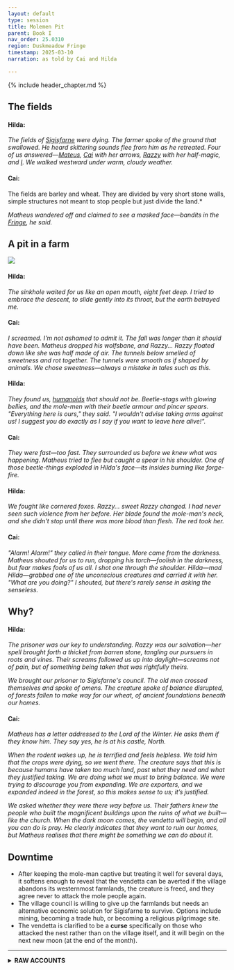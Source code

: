 ```yaml
---
layout: default
type: session
title: Molemen Pit
parent: Book I
nav_order: 25.0310
region: Duskmeadow Fringe
timestamp: 2025-03-10
narration: as told by Cai and Hilda

---
```


{% include header_chapter.md %}

## The fields

#### Hilda:

*The fields of [Sigisfarne](../../directory/Sigisfarne/index.md) were dying. The farmer spoke of the ground that swallowed. He heard skittering sounds flee from him as he retreated. Four of us answered—[Mateus](../../directory/Sigisfarne/Mateus.md), [Cai](../../directory/Sigisfarne/Cai.md) with her arrows, [Razzy](../../directory/Sigisfarne/Razvan.md) with her half-magic, and [I](../../directory/Sigisfarne/Hilda.md). We walked westward under warm, cloudy weather.*

#### Cai:

The fields are barley and wheat. They are divided by very short stone walls, simple structures not meant to stop people but just divide the land.*

*Matheus wandered off and claimed to see a masked face—bandits in the [Fringe](../../directory/DuskmeadowFringe/index.md), he said.*

## A pit in a farm

![](https://i.imgur.com/UEzIyPv.png)

#### Hilda:

*The sinkhole waited for us like an open mouth, eight feet deep. I tried to embrace the descent, to slide gently into its throat, but the earth betrayed me.*

#### Cai:

*I screamed. I'm not ashamed to admit it. The fall was longer than it should have been. Matheus dropped his wolfsbane, and Razzy... Razzy floated down like she was half made of air. The tunnels below smelled of sweetness and rot together. The tunnels were smooth as if shaped by animals. We chose sweetness—always a mistake in tales such as this.*

#### Hilda:

*They found us, [humanoids](../../directory/DuskmeadowFringe/PiotChant.md) that should not be. Beetle-stags with glowing bellies, and the mole-men with their beetle armour and pincer spears. "Everything here is ours," they said. "I wouldn't advise taking arms against us! I suggest you do exactly as I say if you want to leave here alive!".*

#### Cai:

*They were fast—too fast. They surrounded us before we knew what was happening. Matheus tried to flee but caught a spear in his shoulder. One of those beetle-things exploded in Hilda's face—its insides burning like forge-fire.*

#### Hilda:

*We fought like cornered foxes. Razzy... sweet Razzy changed. I had never seen such violence from her before. Her blade found the mole-man's neck, and she didn't stop until there was more blood than flesh. The red took her.*

#### Cai:

*"Alarm! Alarm!" they called in their tongue. More came from the darkness. Matheus shouted for us to run, dropping his torch—foolish in the darkness, but fear makes fools of us all. I shot one through the shoulder. Hilda—mad Hilda—grabbed one of the unconscious creatures and carried it with her. "What are you doing?" I shouted, but there's rarely sense in asking the senseless.*

## Why?

#### Hilda:

*The prisoner was our key to understanding. Razzy was our salvation—her spell brought forth a thicket from barren stone, tangling our pursuers in roots and vines. Their screams followed us up into daylight—screams not of pain, but of something being taken that was rightfully theirs.*

*We brought our prisoner to Sigisfarne's council. The old men crossed themselves and spoke of omens. The creature spoke of balance disrupted, of forests fallen to make way for our wheat, of ancient foundations beneath our homes.*

#### Cai:

*Matheus has a letter addressed to the Lord of the Winter. He asks them if they know him. They say yes, he is at his castle, North.* 

*When the rodent wakes up, he is terrified and feels helpless. We told him that the crops were dying, so we went there. The creature says that this is because humans have taken too much land, past what they need and what they justified taking. We are doing what we must to bring balance. We were trying to discourage you from expanding. We are exporters, and we expanded indeed in the forest, so this makes sense to us; it’s justified.*

*We asked whether they were there way before us.* 
*Their fathers knew the people who built the magnificent buildings upon the ruins of what we built—like the church.* 
*When the dark moon comes, the vendetta will begin, and all you can do is pray. He clearly indicates that they want to ruin our homes, but Matheus realises that there might be something we can do about it.* 

## Downtime

- After keeping the mole-man captive but treating it well for several days, it softens enough to reveal that the vendetta can be averted if the village abandons its westernmost farmlands, the creature is freed, and they agree never to attack the mole people again.
- The village council is willing to give up the farmlands but needs an alternative economic solution for Sigisfarne to survive. Options include mining, becoming a trade hub, or becoming a religious pilgrimage site.
- The vendetta is clarified to be a **curse** specifically on those who attacked the nest rather than on the village itself, and it will begin on the next new moon (at the end of the month).



---

<details close markdown="block">
  <summary id="index">
    <b>RAW ACCOUNTS</b>
  </summary>
  {: .text-delta }


## From Cai

**Razzy:** humble, used to be cowardly, she is filthy \- half witch. Forages medicinal herbs and making potions. She’s been on a couple of adventures. 44  
**Hilda:** 18 years old \- her parents disappeared under sus circumstances. She is convinced her brother is alive though, and wears a necklace with him. She loves mushrooms. She loves the dark. She is aggressive towards people.   
**Matheus:** No memory \- beast hunter. 

Sinkhole opened up in the fields. Looks like caverns with “things” roaming in the dark.  
Weather is cloudy but warm in the morning. We set off. Start moving west and explore the fields.   
Fields are barley, wheat.. They are divided by very short stone walls, simple structure, not meant to stop people, just divide the land. The fields open up in front of us, we can see from above. You think that you see some movement\!   
*Sigisfarne has been very unlucky in recent years. Attacked by bandits, travelers to and from there. Rising tensions and mistrust,, daily life getting more difficult and the community got split in factions, blaming each other.*   
We saw a bandit. We went away from him.   
Arrive at destination in the afternoon.   
**Weather update:** Wind picks up. There is pollen in the forest on the W-SW.   
In the middle of a field we see a sinkhole, fallen ground 8-10 feet (2-3 meters). Looks like a cave. 

We all went down, but only Razzy made it gracefully. Hilda and Matheus lost an item each and Cai just screamed in the dark, but nothing happened.

It’s claustrophobic here. The tallest has to crouch a little. At times we have to squeeze through. The walls are smooth earth, a bit humid, and soft. The kind of earth you expect under farmland. 

There is a sweet smell in the cavern on the right, and a commotion on the left. We follow our noses. Further down the caves, we hear a noise coming from the left, we stay to investigate, when we hear scuttling, like many legs/steps. There’s no footsteps on the ground, but the floor is heavily used. There are no precise digging marks that dug the tunnel, looks like an animal made it. Where the sound comes from, we see 2 shapes approach us very quickly (with eyes). 

Mattheus backtracks and tried to go where we came from. 3 (bigger than dog) humanoids are blocking the way. Look like rodents, their mouths. They are dressed peculiarly, they wear armor that looks like its made of beetle shells and they are armed with spears at the end of which are big scorpion pincers. They’ve been tied around these sticks.

The other 2 look like beetles and have antlers on their head and their abdomen glows orange. 

The rodents say “do exactly as you are told, don’t fight us”.  
Cai says “what the fuck are you?\!?”  
We give the orders and you follow them. You can consider yourselves lucky.. 

They open up their way and tell us to proceed North. More are coming from the South. They don’t say anything. Cai realises they are way out of their element and they should follow those weird creatures. But Matheus is too scared and tried to throw his net on one, which backfires. He is attacked by the 3 humanoids. Hilda is attacked from the back from the 2 creatures \- one explodes and one charges him. He gets very injured, but eventually kills it. Matheus throws his net on one of them and escapes. Cai passes the torch to Razzy and draws her bow, but misses. She tries to “save it” by saying “Stay back or next time I’ll get you\!”. Razzy got braver, took her iron dagger out and stabbed one at the top of his helmet, and went berserk on him, killing him\! 

Several yell “Alarm\! Alarm\!” in a different language.   
The ones in the back attack Hilda, but she survives despite all odds\! Cai is charged by one, but her armor protects her. 

Razzy is running back to stab the guy that’s attacking Cai. With a super violent hit, it’s messy as hell. She grabbed the back of his head, by the antler of the helmet, and twists it so that the back of the neck, is exposed. The sides of her vision blur, full of adrenaline. She plunged the dagger repeatedly, and violently ripped his flesh out, blood spilling everywhere. It is horrific\! She is then ganged up by the 3 rodents. She is hit and is *deprived*.    
More rodents come and Mateus leaves his torch on the ground and says “run you fools” and goes back. Everybody follows and Razzy drops her dagger and casts a *spell. A thicket of trees and dense brush up to 50 feet wide certainly sprouts up….*  

The enemies get entangled in the vines,, they yell out as their home is getting wrecked by vines and there is serious damage in their infrastructure. Now we hear voices of pain, desperation and fear from the ones.  

We take the creature to the council and they are superstitious about them \- think it's a bad omen to keep them around \- we should set it free, away, in the farms somewhere. Some of them think they should tell the King, others are terrified and creeped out and offer no opinion.   
Matheus has a letter addressed to the Lord of the Winter. He asks them if they know him. They say yes, he is at his castle, North. 

When the rodent wakes up, he is terrified and feels helpless. We tell him that the crops are dying and that’s why we went there. The creature says that this is because you have taken too much land past what you need and what you justified taking. We are doing what we must to bring balance. We were trying to discourage you from expanding. We are exporters, and we expanded indeed in the forest, so this makes sense to us, it’s justified.

We asked whether they were there way before us.   
Their fathers knew the people that built the magnificent buildings, upon the ruins of what we built \- like the church.   
When the dark moon comes, the vendetta will begin and all you can do is pray. He clearly indicates that they want to ruin our homes. But Matheus realises that there might be something we could do about it. 

When asked how old are you, he spits at you (to Matheus).

## From Hilda

Sigisfarne, a village of agriculture and not much more, has had multiple crop failures as of late. One of the farmers claims he was walking along his fields recently when the ground gave way into a dug out cavern underneath that he had to climb out of. He heard skittering sounds flee from him as he retreated to his home and will burn the hole if no other solution is found. Four villagers are looking for adventure & investigate the mystery, Matheus (37 years old, canine handler, walks with the animals, wild, fearless & in control, statuesque, tolerant, vengeful), Cai (43 years old, archer, musician, athletic, tanned skin, curly hair, perfect face, livery clothing, gregarious, rude), Razzy (half-witch, humble, craven, athletic, rosy skin, curly hair, fae background & helps people in a way they don't understand) & Hilda (18 years old, mushroom forager, an affinity with darkness & follows the whisperings of the deep earth, scrawny physique, marked skin, braided hair, whispery speech, bloody clothing (from hunting animals)). They investigate a sink hole that has appeared in a farmer's field to the west of the village of Sigisfarne. The set off across fields in warm, cloudy weather with stone walls with fields opening up below them (shadows from the clouds shine on the growing wheat). They see movement but not sure if it is just cloud shadows. Matheus leaves the group to investigate & thinks he sees face wearing a mask with a cloth dress that looks like a bandit but the man ducked into cover going south. The adventurers continue & try to avoid the bandit.
In mid afternoon, the explorers arrive at the sinkhole following the directions the farmer had given them & the wind has picked up, shaking the wheat & blowing pollen from the trees to the south & south west. In the middle of the field, there is a sinkhole - the ground opened up & falls down 8 to 10 feet into cavern with sunlight hitting the hole (the cavern is bigger than the hole). Hilda tries to slide down into the earthen slope but the soil is too loose & she tries to brace herself but slips & falls & breaks the candle on her helmet & can no longer use it. Cai & Razzy try to lower Matheus down on a rope but he goes down too fast, slips & falls & his wolfsbane falls out of his pocket & is lost. Cai tries a slow & careful decent & Matheus tries to catch her but she also slips & screams loudly before quickly apologising. Razzy asks the others to catch her before her attempts to go down the steep, slippery slope & Matheus catches her in his strong arms.
The adventurers are in a claustrophobic tunnel & Cai lights her torch & Hilda takes her glowsnail & heads off down the smooth earth, wet tunnel. They come to a crossroads, to the left there is a sweet smell & to the right there is movement / commotion. Hilda peaks around the corner to the right to see if she can see anything but the tunnel is dark. They go to the left instead. They come to another crossroads:  to the right there is a sweet aroma with notice the walls of the tunnels have been formed naturally without tools (like an ant's tunnel). To left there is some noise, which Hilda carefully listens to & she hears the scuttling of many feet & two dim flame orange lights (not torches) appear & two dog-sized, aggressive stag beetle creatures with antlers with abdomen's glowing orange approach her quickly. Matheus tries to flee but gets intercepted by 3 short (third size of humans) with mole-like face with snouts & sharp teeth, beetle shell armour, beetle helmets & point their insect pincer spears at Matheus who exclaims "what in the ant eating hell is this?" & steps back defending the party with his shield; the creatures say "I wouldn't advise taking arms against us! I suggest you do exactly as I say if you want to leave here alive!". Razzy thanks Matheus for protecting her (he mutters, "I am just protecting myself!"). Cai exclaims "what the f..k are you?" & they reply "we will give the orders & you will follow us & do as I say." Matheus asks if the stag like creatures are theirs & they reply "everything here is ours". Three more  The party realise that we are out of our element. Matheus tries to escape & attempts to throw a net over one of the mole creatures but he says "Stop - cease right now!" but three mole-man stab at him spears & he takes a flesh wound in the shoulder from one of them. The stag-beetle creatures glow more strongly in a molten light & starts to hiss & squeal as in pain & it blows up in Hilda's face & she takes burning damage but shakes it off.
The second stag beetle tries to gore Hilda eyes out but she deflects the pincers but takes a slash along her arm. Matheus again tries to throw his net over the nearest mole-man & easily throws it over him & tangles him up in it then Matheus flees towards the exit. Meanwhile, Cai passes her torch to Razzy & pulls out her bow & arrow tries to fire an arrow past Razzy to hit a mole-man but misses her target & she exclaims "stay back or next time I will get you!" Hilda grabs her sharpened trowel & stabs the stag-beetle creature into its molten abdomen. It falls to the ground hissing & it tries to fly at Hilda but it falls on her trowel blade; Hilda flicks the stag beetle creature at the 3 pursuing mole-men. Razzy draws her iron dagger apprehensively & shuffles forward to stab a mole-man straight threw the top of his beetle helmet. The remaining mole-men shout "alarm, alarm!". The netted mole-man struggles fruitlessly to free himself as Razzy runs past him towards the exit. A mole-man charges towards Cai but she easily deflects the attack. Hilda gets mobbed by 3 mole-men, she takes damage but she throws them off. cai & Hilda hear the stamping of feet coming towards them. Razzy sneaks towards the mole-man & grabs the antler on his helmet & forces his head down to expose it's neck & she can smell its dank skin & Razzy vision goes blurry, she sees red & stabs him multiple times in the neck. Matheus moves back to the netted mole-man & stabs him with a dart causing him to instantly lose consciousness. Mathues screams for everyone to run. Cai is covered in blood from Razzy's kill & exxclaims "Holy s..t, Razzy! I didn't know you had it in you!"
Hilda flees past Cai & Razzy & she grabs the netted mole-man & puts him over her shoulder. Cai raises her bow & fires at the pursuing mole-men & grazes one of their shoulders. The three mole-men mob Razzy & she is walloped, she is sent flying landing flat on her face. The adventurers shout "Get the intruders!". Matheus drops his torch & shouts "Run, you fools!" & flees down the tunnel. Hilda runs with the unconscious mole-man over her shoulder. Cai follows & shouts "what are you doing, Hilda!" & starts pushing her down the tunnel. Razzy drops her dagger & starts to run down the tunnel, she then turns & stands facing towards the mole-men & pulls out her spell book & starts chanting. Suddenly a thicket of dense brush sprouts from the walls & floor encapsulating the mole-men & causing the tunnels to collapse. The mole-men shout in voices of pain, desperation & pain for the ones stuck in the vegetation. Matheus ties the netted mole-men to the shield & gently drags him back to Sigisfarne. The adventurers take the mole-man to the village council who are horrified & tell them to cast it out of the village due to their superstitious nature, they think it is a bad omen. One council man says the king should be notified & says that soldiers should be dispatched to deal with it. A couple of the councilmen are confused & stay silent.
Matheus asks the councilman about the Lord of Winter (Matheus has a letter from the past that he got from a dying hunter who told him to deliver the letter but Matheus had amnesia & does not remember). The councilman replies that Matheus that the Lord of Winter lives in the north & that he should deliver it. The mole-man eventually wakes up & is terrified & fears for its life. The adventurers explain what is happening to the crops & that the mole-men seems to be harming them. The mole-man looks with steely eyes that man has taken too much of the forest & encroached onto the land. The villagers had chopped down trees to grow crops. The mole-men wanted to push man back & sabotage the crops. The mole-man smiles & he says "Our forefathers built the buildings that you have now built your village on top of. Soon the dark moon will come and then the vendetta will begin & then all you can do is pray!" Matheus asks if how old he is & the mole-man spits at him. Matheus ask what he will do if we let him go & he replies that he will join back with his mole-men & they will come & destroy the village imlying that we are completely helpless. The mole-men is reveling in what he is saying but he is holding something back. The adventurers tie the mole-men up whilst the decide what to do.



</details>
